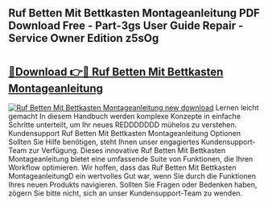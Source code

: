 ## Ruf Betten Mit Bettkasten Montageanleitung PDF Download Free - Part-3gs User Guide Repair - Service Owner Edition z5sOg

# <h2><a href="http://df8th6s.blite.top/?on=Ruf+Betten+Mit+Bettkasten+Montageanleitung">🔗Download 👉🔴 Ruf Betten Mit Bettkasten Montageanleitung</a></h2>

[![Ruf Betten Mit Bettkasten Montageanleitung new download](https://i.imgur.com/lujVjoI.png)](http://df8th6s.blite.top/?on=Ruf+Betten+Mit+Bettkasten+Montageanleitung)
Lernen leicht gemacht In diesem Handbuch werden komplexe Konzepte in einfache Schritte unterteilt, um Ihr neues REDDDDDDD mühelos zu verstehen. Kundensupport Ruf Betten Mit Bettkasten Montageanleitung Optionen Sollten Sie Hilfe benötigen, steht Ihnen unser engagiertes Kundensupport-Team zur Verfügung. Dieses innovative Ruf Betten Mit Bettkasten Montageanleitung bietet eine umfassende Suite von Funktionen, die Ihren Workflow optimieren. Wir hoffen, dass das Ruf Betten Mit Bettkasten MontageanleitungD ein wertvolles Gut war, wenn Sie durch die Funktionen Ihres neuen Produkts navigieren. Sollten Sie Fragen oder Bedenken haben, zögern Sie bitte nicht, sich an unser Kundensupport-Team zu wenden.
